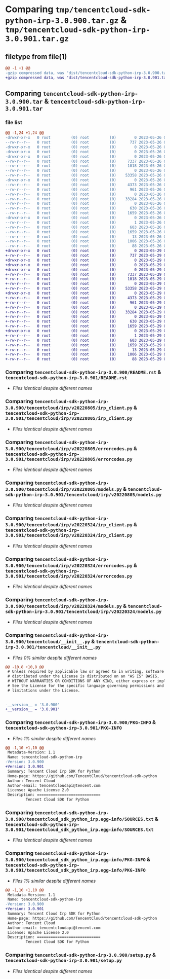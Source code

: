 # Comparing `tmp/tencentcloud-sdk-python-irp-3.0.900.tar.gz` & `tmp/tencentcloud-sdk-python-irp-3.0.901.tar.gz`

## filetype from file(1)

```diff
@@ -1 +1 @@
-gzip compressed data, was "dist/tencentcloud-sdk-python-irp-3.0.900.tar", last modified: Fri May 26 02:21:48 2023, max compression
+gzip compressed data, was "dist/tencentcloud-sdk-python-irp-3.0.901.tar", last modified: Mon May 29 02:30:36 2023, max compression
```

## Comparing `tencentcloud-sdk-python-irp-3.0.900.tar` & `tencentcloud-sdk-python-irp-3.0.901.tar`

### file list

```diff
@@ -1,24 +1,24 @@
-drwxr-xr-x   0 root         (0) root         (0)        0 2023-05-26 02:21:48.000000 tencentcloud-sdk-python-irp-3.0.900/
--rw-r--r--   0 root         (0) root         (0)      737 2023-05-26 02:21:47.000000 tencentcloud-sdk-python-irp-3.0.900/README.rst
-drwxr-xr-x   0 root         (0) root         (0)        0 2023-05-26 02:21:48.000000 tencentcloud-sdk-python-irp-3.0.900/tencentcloud/
-drwxr-xr-x   0 root         (0) root         (0)        0 2023-05-26 02:21:48.000000 tencentcloud-sdk-python-irp-3.0.900/tencentcloud/irp/
-drwxr-xr-x   0 root         (0) root         (0)        0 2023-05-26 02:21:48.000000 tencentcloud-sdk-python-irp-3.0.900/tencentcloud/irp/v20220805/
--rw-r--r--   0 root         (0) root         (0)     7337 2023-05-26 02:21:47.000000 tencentcloud-sdk-python-irp-3.0.900/tencentcloud/irp/v20220805/irp_client.py
--rw-r--r--   0 root         (0) root         (0)     1018 2023-05-26 02:21:47.000000 tencentcloud-sdk-python-irp-3.0.900/tencentcloud/irp/v20220805/errorcodes.py
--rw-r--r--   0 root         (0) root         (0)        0 2023-05-26 02:21:47.000000 tencentcloud-sdk-python-irp-3.0.900/tencentcloud/irp/v20220805/__init__.py
--rw-r--r--   0 root         (0) root         (0)    53358 2023-05-26 02:21:47.000000 tencentcloud-sdk-python-irp-3.0.900/tencentcloud/irp/v20220805/models.py
-drwxr-xr-x   0 root         (0) root         (0)        0 2023-05-26 02:21:48.000000 tencentcloud-sdk-python-irp-3.0.900/tencentcloud/irp/v20220324/
--rw-r--r--   0 root         (0) root         (0)     4373 2023-05-26 02:21:47.000000 tencentcloud-sdk-python-irp-3.0.900/tencentcloud/irp/v20220324/irp_client.py
--rw-r--r--   0 root         (0) root         (0)      961 2023-05-26 02:21:47.000000 tencentcloud-sdk-python-irp-3.0.900/tencentcloud/irp/v20220324/errorcodes.py
--rw-r--r--   0 root         (0) root         (0)        0 2023-05-26 02:21:47.000000 tencentcloud-sdk-python-irp-3.0.900/tencentcloud/irp/v20220324/__init__.py
--rw-r--r--   0 root         (0) root         (0)    33284 2023-05-26 02:21:47.000000 tencentcloud-sdk-python-irp-3.0.900/tencentcloud/irp/v20220324/models.py
--rw-r--r--   0 root         (0) root         (0)        0 2023-05-26 02:21:47.000000 tencentcloud-sdk-python-irp-3.0.900/tencentcloud/irp/__init__.py
--rw-r--r--   0 root         (0) root         (0)      630 2023-05-26 02:21:47.000000 tencentcloud-sdk-python-irp-3.0.900/tencentcloud/__init__.py
--rw-r--r--   0 root         (0) root         (0)     1659 2023-05-26 02:21:48.000000 tencentcloud-sdk-python-irp-3.0.900/PKG-INFO
-drwxr-xr-x   0 root         (0) root         (0)        0 2023-05-26 02:21:48.000000 tencentcloud-sdk-python-irp-3.0.900/tencentcloud_sdk_python_irp.egg-info/
--rw-r--r--   0 root         (0) root         (0)        1 2023-05-26 02:21:48.000000 tencentcloud-sdk-python-irp-3.0.900/tencentcloud_sdk_python_irp.egg-info/dependency_links.txt
--rw-r--r--   0 root         (0) root         (0)      603 2023-05-26 02:21:48.000000 tencentcloud-sdk-python-irp-3.0.900/tencentcloud_sdk_python_irp.egg-info/SOURCES.txt
--rw-r--r--   0 root         (0) root         (0)     1659 2023-05-26 02:21:48.000000 tencentcloud-sdk-python-irp-3.0.900/tencentcloud_sdk_python_irp.egg-info/PKG-INFO
--rw-r--r--   0 root         (0) root         (0)       13 2023-05-26 02:21:48.000000 tencentcloud-sdk-python-irp-3.0.900/tencentcloud_sdk_python_irp.egg-info/top_level.txt
--rw-r--r--   0 root         (0) root         (0)     1006 2023-05-26 02:21:47.000000 tencentcloud-sdk-python-irp-3.0.900/setup.py
--rw-r--r--   0 root         (0) root         (0)       88 2023-05-26 02:21:48.000000 tencentcloud-sdk-python-irp-3.0.900/setup.cfg
+drwxr-xr-x   0 root         (0) root         (0)        0 2023-05-29 02:30:35.000000 tencentcloud-sdk-python-irp-3.0.901/
+-rw-r--r--   0 root         (0) root         (0)      737 2023-05-29 02:30:35.000000 tencentcloud-sdk-python-irp-3.0.901/README.rst
+drwxr-xr-x   0 root         (0) root         (0)        0 2023-05-29 02:30:35.000000 tencentcloud-sdk-python-irp-3.0.901/tencentcloud/
+drwxr-xr-x   0 root         (0) root         (0)        0 2023-05-29 02:30:35.000000 tencentcloud-sdk-python-irp-3.0.901/tencentcloud/irp/
+drwxr-xr-x   0 root         (0) root         (0)        0 2023-05-29 02:30:35.000000 tencentcloud-sdk-python-irp-3.0.901/tencentcloud/irp/v20220805/
+-rw-r--r--   0 root         (0) root         (0)     7337 2023-05-29 02:30:35.000000 tencentcloud-sdk-python-irp-3.0.901/tencentcloud/irp/v20220805/irp_client.py
+-rw-r--r--   0 root         (0) root         (0)     1018 2023-05-29 02:30:35.000000 tencentcloud-sdk-python-irp-3.0.901/tencentcloud/irp/v20220805/errorcodes.py
+-rw-r--r--   0 root         (0) root         (0)        0 2023-05-29 02:30:35.000000 tencentcloud-sdk-python-irp-3.0.901/tencentcloud/irp/v20220805/__init__.py
+-rw-r--r--   0 root         (0) root         (0)    53358 2023-05-29 02:30:35.000000 tencentcloud-sdk-python-irp-3.0.901/tencentcloud/irp/v20220805/models.py
+drwxr-xr-x   0 root         (0) root         (0)        0 2023-05-29 02:30:35.000000 tencentcloud-sdk-python-irp-3.0.901/tencentcloud/irp/v20220324/
+-rw-r--r--   0 root         (0) root         (0)     4373 2023-05-29 02:30:35.000000 tencentcloud-sdk-python-irp-3.0.901/tencentcloud/irp/v20220324/irp_client.py
+-rw-r--r--   0 root         (0) root         (0)      961 2023-05-29 02:30:35.000000 tencentcloud-sdk-python-irp-3.0.901/tencentcloud/irp/v20220324/errorcodes.py
+-rw-r--r--   0 root         (0) root         (0)        0 2023-05-29 02:30:35.000000 tencentcloud-sdk-python-irp-3.0.901/tencentcloud/irp/v20220324/__init__.py
+-rw-r--r--   0 root         (0) root         (0)    33284 2023-05-29 02:30:35.000000 tencentcloud-sdk-python-irp-3.0.901/tencentcloud/irp/v20220324/models.py
+-rw-r--r--   0 root         (0) root         (0)        0 2023-05-29 02:30:35.000000 tencentcloud-sdk-python-irp-3.0.901/tencentcloud/irp/__init__.py
+-rw-r--r--   0 root         (0) root         (0)      630 2023-05-29 02:30:35.000000 tencentcloud-sdk-python-irp-3.0.901/tencentcloud/__init__.py
+-rw-r--r--   0 root         (0) root         (0)     1659 2023-05-29 02:30:35.000000 tencentcloud-sdk-python-irp-3.0.901/PKG-INFO
+drwxr-xr-x   0 root         (0) root         (0)        0 2023-05-29 02:30:35.000000 tencentcloud-sdk-python-irp-3.0.901/tencentcloud_sdk_python_irp.egg-info/
+-rw-r--r--   0 root         (0) root         (0)        1 2023-05-29 02:30:35.000000 tencentcloud-sdk-python-irp-3.0.901/tencentcloud_sdk_python_irp.egg-info/dependency_links.txt
+-rw-r--r--   0 root         (0) root         (0)      603 2023-05-29 02:30:35.000000 tencentcloud-sdk-python-irp-3.0.901/tencentcloud_sdk_python_irp.egg-info/SOURCES.txt
+-rw-r--r--   0 root         (0) root         (0)     1659 2023-05-29 02:30:35.000000 tencentcloud-sdk-python-irp-3.0.901/tencentcloud_sdk_python_irp.egg-info/PKG-INFO
+-rw-r--r--   0 root         (0) root         (0)       13 2023-05-29 02:30:35.000000 tencentcloud-sdk-python-irp-3.0.901/tencentcloud_sdk_python_irp.egg-info/top_level.txt
+-rw-r--r--   0 root         (0) root         (0)     1006 2023-05-29 02:30:35.000000 tencentcloud-sdk-python-irp-3.0.901/setup.py
+-rw-r--r--   0 root         (0) root         (0)       88 2023-05-29 02:30:35.000000 tencentcloud-sdk-python-irp-3.0.901/setup.cfg
```

### Comparing `tencentcloud-sdk-python-irp-3.0.900/README.rst` & `tencentcloud-sdk-python-irp-3.0.901/README.rst`

 * *Files identical despite different names*

### Comparing `tencentcloud-sdk-python-irp-3.0.900/tencentcloud/irp/v20220805/irp_client.py` & `tencentcloud-sdk-python-irp-3.0.901/tencentcloud/irp/v20220805/irp_client.py`

 * *Files identical despite different names*

### Comparing `tencentcloud-sdk-python-irp-3.0.900/tencentcloud/irp/v20220805/errorcodes.py` & `tencentcloud-sdk-python-irp-3.0.901/tencentcloud/irp/v20220805/errorcodes.py`

 * *Files identical despite different names*

### Comparing `tencentcloud-sdk-python-irp-3.0.900/tencentcloud/irp/v20220805/models.py` & `tencentcloud-sdk-python-irp-3.0.901/tencentcloud/irp/v20220805/models.py`

 * *Files identical despite different names*

### Comparing `tencentcloud-sdk-python-irp-3.0.900/tencentcloud/irp/v20220324/irp_client.py` & `tencentcloud-sdk-python-irp-3.0.901/tencentcloud/irp/v20220324/irp_client.py`

 * *Files identical despite different names*

### Comparing `tencentcloud-sdk-python-irp-3.0.900/tencentcloud/irp/v20220324/errorcodes.py` & `tencentcloud-sdk-python-irp-3.0.901/tencentcloud/irp/v20220324/errorcodes.py`

 * *Files identical despite different names*

### Comparing `tencentcloud-sdk-python-irp-3.0.900/tencentcloud/irp/v20220324/models.py` & `tencentcloud-sdk-python-irp-3.0.901/tencentcloud/irp/v20220324/models.py`

 * *Files identical despite different names*

### Comparing `tencentcloud-sdk-python-irp-3.0.900/tencentcloud/__init__.py` & `tencentcloud-sdk-python-irp-3.0.901/tencentcloud/__init__.py`

 * *Files 0% similar despite different names*

```diff
@@ -10,8 +10,8 @@
 # Unless required by applicable law or agreed to in writing, software
 # distributed under the License is distributed on an "AS IS" BASIS,
 # WITHOUT WARRANTIES OR CONDITIONS OF ANY KIND, either express or implied.
 # See the License for the specific language governing permissions and
 # limitations under the License.
 
 
-__version__ = '3.0.900'
+__version__ = '3.0.901'
```

### Comparing `tencentcloud-sdk-python-irp-3.0.900/PKG-INFO` & `tencentcloud-sdk-python-irp-3.0.901/PKG-INFO`

 * *Files 1% similar despite different names*

```diff
@@ -1,10 +1,10 @@
 Metadata-Version: 1.1
 Name: tencentcloud-sdk-python-irp
-Version: 3.0.900
+Version: 3.0.901
 Summary: Tencent Cloud Irp SDK for Python
 Home-page: https://github.com/TencentCloud/tencentcloud-sdk-python
 Author: Tencent Cloud
 Author-email: tencentcloudapi@tencent.com
 License: Apache License 2.0
 Description: ============================
         Tencent Cloud SDK for Python
```

### Comparing `tencentcloud-sdk-python-irp-3.0.900/tencentcloud_sdk_python_irp.egg-info/SOURCES.txt` & `tencentcloud-sdk-python-irp-3.0.901/tencentcloud_sdk_python_irp.egg-info/SOURCES.txt`

 * *Files identical despite different names*

### Comparing `tencentcloud-sdk-python-irp-3.0.900/tencentcloud_sdk_python_irp.egg-info/PKG-INFO` & `tencentcloud-sdk-python-irp-3.0.901/tencentcloud_sdk_python_irp.egg-info/PKG-INFO`

 * *Files 1% similar despite different names*

```diff
@@ -1,10 +1,10 @@
 Metadata-Version: 1.1
 Name: tencentcloud-sdk-python-irp
-Version: 3.0.900
+Version: 3.0.901
 Summary: Tencent Cloud Irp SDK for Python
 Home-page: https://github.com/TencentCloud/tencentcloud-sdk-python
 Author: Tencent Cloud
 Author-email: tencentcloudapi@tencent.com
 License: Apache License 2.0
 Description: ============================
         Tencent Cloud SDK for Python
```

### Comparing `tencentcloud-sdk-python-irp-3.0.900/setup.py` & `tencentcloud-sdk-python-irp-3.0.901/setup.py`

 * *Files identical despite different names*

